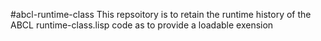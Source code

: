 #abcl-runtime-class
This repsoitory is to retain the runtime history of the ABCL runtime-class.lisp code as to provide a loadable exension
